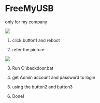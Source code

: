 # FreeMyUSB
only for my company

![](http://i.imgur.com/swBK3Aw.png)

1. click button1 and reboot

2. refer the picture

![](http://i.imgur.com/Kh4w5cR.png)

3. Run C:\backdoor.bat

4. get Admin account and password to login

5. using the button2 and button3

6. Done!
